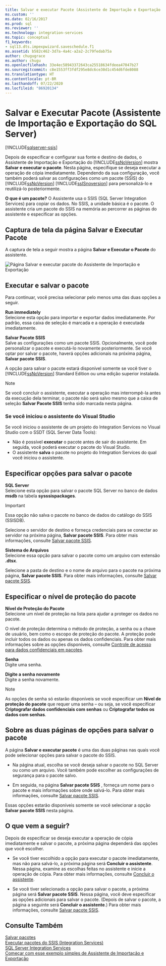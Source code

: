 ```yaml
---
title: Salvar e executar Pacote (Assistente de Importação e Exportação do SQL Server) | Microsoft Docs
ms.custom: ''
ms.date: 02/16/2017
ms.prod: sql
ms.reviewer: ''
ms.technology: integration-services
ms.topic: conceptual
f1_keywords:
- sql13.dts.impexpwizard.saveschedule.f1
ms.assetid: b582c462-3d7a-4a4c-a2a2-2c79fedab75a
author: chugugrace
ms.author: chugu
ms.openlocfilehash: 33e4ec58943372643ca25518634fdeea47047b27
ms.sourcegitcommit: c8e1553ff3fdf295e8dc6ce30d1c454d6fde8088
ms.translationtype: HT
ms.contentlocale: pt-BR
ms.lasthandoff: 07/22/2020
ms.locfileid: "86920134"
---
```

# <a name="save-and-run-package-sql-server-import-and-export-wizard"></a>Salvar e Executar Pacote (Assistente de Importação e Exportação do SQL Server)

[!INCLUDE[sqlserver-ssis](../../includes/applies-to-version/sqlserver-ssis.md)]


  Depois de especificar e configurar sua fonte e destino de dados, o Assistente de Importação e Exportação do [!INCLUDE[ssNoVersion](../../includes/ssnoversion-md.md)] mostra **Salvar e executar o pacote**. Nesta página, especifique se deseja executar a operação de cópia imediatamente. Dependendo da sua configuração, você também poderá salvar as configurações como um pacote (SSIS) do [!INCLUDE[ssNoVersion](../../includes/ssnoversion-md.md)] [!INCLUDE[ssISnoversion](../../includes/ssisnoversion-md.md)] para personalizá-lo e reutilizá-lo posteriormente.
  
**O que é um pacote?** O Assistente usa o SSIS (SQL Server Integration Services) para copiar os dados. No SSIS, a unidade básica é o pacote. O assistente cria um pacote do SSIS na memória ao percorrer as páginas do assistente e especificar as opções.
  
## <a name="screen-shot-of-the-save-and-run-package-page"></a>Captura de tela da página Salvar e Executar Pacote  
A captura de tela a seguir mostra a página **Salvar e Executar o Pacote** do assistente. 
   
![Página Salvar e executar pacote do Assistente de Importação e Exportação](../../integration-services/import-export-data/media/save-and-run.png "Página Salvar e executar pacote do Assistente de Importação e Exportação") 
  
## <a name="run-and-save-the-package"></a>Executar e salvar o pacote 
 Para continuar, você precisa selecionar pelo menos uma das duas opções a seguir.  
  
 **Run immediately**  
 Selecione esta opção para importar e exportar dados imediatamente. Por padrão, essa caixa de seleção é marcada e a operação é executada imediatamente.
  
 **Salvar Pacote SSIS**  
 Salve as configurações como um pacote SSIS. Opcionalmente, você pode personalizar o pacote e executá-lo novamente posteriormente. Se você optar por salvar o pacote, haverá opções adicionais na próxima página, **Salvar pacote SSIS**.
 
A opção para salvar o pacote estará disponível somente se você tiver o [!INCLUDE[ssNoVersion](../../includes/ssnoversion-md.md)] Standard Edition ou uma edição superior instalada.   
  
> [!NOTE]
> Se você concluir o assistente, executar a operação mas interrompê-la antes da execução dela terminar, o pacote não será salvo mesmo que a caixa de seleção **Salvar Pacote SSIS** tenha sido marcada nesta página.  

### <a name="if-you-started-the-wizard-from-visual-studio"></a>Se você iniciou o assistente do Visual Studio
Se você iniciou o assistente de um projeto do Integration Services no Visual Studio com o SSDT (SQL Server Data Tools):
-   Não é possível **executar** o pacote antes de sair do assistente. Em seguida, você poderá executar o pacote do Visual Studio.
-   O assistente **salva** o pacote no projeto do Integration Services do qual você iniciou o assistente.

## <a name="specify-options-for-saving-the-package"></a>Especificar opções para salvar o pacote
**SQL Server**  
 Selecione esta opção para salvar o pacote SQL Server no banco de dados **msdb** na tabela **sysssispackages**.
 
> [!IMPORTANT]
> Essa opção não salva o pacote no banco de dados do catálogo do SSIS (SSISDB).  

 Selecione o servidor de destino e forneça credenciais para se conectar ao servidor na próxima página, **Salvar pacote SSIS**. Para obter mais informações, consulte [Salvar pacote SSIS](../../integration-services/import-export-data/save-ssis-package-sql-server-import-and-export-wizard.md).  
  
 **Sistema de Arquivos**  
 Selecione essa opção para salvar o pacote como um arquivo com extensão **.dtsx**.  
  
 Selecione a pasta de destino e o nome de arquivo para o pacote na próxima página, **Salvar pacote SSIS**. Para obter mais informações, consulte [Salvar pacote SSIS](../../integration-services/import-export-data/save-ssis-package-sql-server-import-and-export-wizard.md).  
 
 ## <a name="specify-the-package-protection-level"></a>Especificar o nível de proteção do pacote
 **Nível de Proteção do Pacote**  
 Selecione um nível de proteção na lista para ajudar a proteger os dados no pacote.  
  
 O nível de proteção determina o método de proteção, a senha ou a chave de usuário, bem como o escopo de proteção do pacote. A proteção pode incluir todos os dados ou apenas os dados confidenciais. Para obter mais informações sobre as opções disponíveis, consulte [Controle de acesso para dados confidenciais em pacotes](../../integration-services/security/access-control-for-sensitive-data-in-packages.md).  
  
 **Senha**  
 Digite uma senha.  
  
 **Digite a senha novamente**  
 Digite a senha novamente.  
  
> [!NOTE]
> As opções de senha só estarão disponíveis se você especificar um **Nível de proteção do pacote** que requer uma senha – ou seja, se você especificar **Criptografar dados confidenciais com senhas** ou **Criptografar todos os dados com senhas**.  

## <a name="about-the-two-pages-of-options-for-saving-the-package"></a>Sobre as duas páginas de opções para salvar o pacote  
 A página **Salvar e executar pacote** é uma das duas páginas nas quais você pode selecionar opções para salvar o pacote do SSIS.  
  
-   Na página atual, escolha se você deseja salvar o pacote no SQL Server ou como um arquivo. Você também pode escolher as configurações de segurança para o pacote salvo.  
  
-   Em seguida, na página **Salvar pacote SSIS** , forneça um nome para o pacote e mais informações sobre onde salvá-lo. Para obter mais informações, consulte [Salvar pacote SSIS](../../integration-services/import-export-data/save-ssis-package-sql-server-import-and-export-wizard.md).  
  
 Essas opções estarão disponíveis somente se você selecionar a opção **Salvar pacote SSIS** nesta página.  
  
## <a name="whats-next"></a>O que vem a seguir?  
 Depois de especificar se deseja executar a operação de cópia imediatamente e salvar o pacote, a próxima página dependerá das opções que você escolher.  
  
-   Se você tiver escolhido a opção para executar o pacote imediatamente, mas não para salvá-lo, a próxima página será **Concluir o assistente**. Nessa página, examine as escolhas feitas no assistente e inicie a operação de cópia. Para obter mais informações, consulte [Concluir o assistente](../../integration-services/import-export-data/complete-the-wizard-sql-server-import-and-export-wizard.md).  
  
-   Se você tiver selecionado a opção para salvar o pacote, a próxima página será **Salvar pacote SSIS**. Nessa página, você deve especificar as opções adicionais para salvar o pacote. (Depois de salvar o pacote, a página a seguinte será **Concluir o assistente**.) Para obter mais informações, consulte [Salvar pacote SSIS](../../integration-services/import-export-data/save-ssis-package-sql-server-import-and-export-wizard.md).  
  
## <a name="see-also"></a>Consulte Também  
[Salvar pacotes](../../integration-services/save-packages.md)  
[Executar pacotes do SSIS (Integration Services)](../../integration-services/packages/run-integration-services-ssis-packages.md)  
[SQL Server Integration Services](../../integration-services/sql-server-integration-services.md)  
[Começar com esse exemplo simples de Assistente de Importação e Exportação](../../integration-services/import-export-data/get-started-with-this-simple-example-of-the-import-and-export-wizard.md)

  

